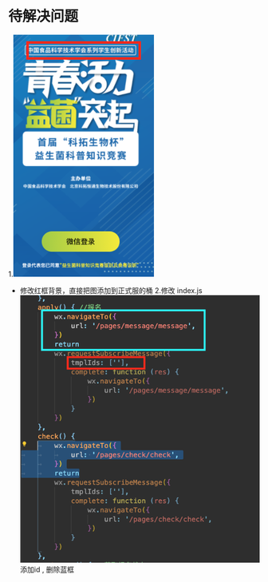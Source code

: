 # 待解决问题
1.![](https://raw.githubusercontent.com/angle-xiu/img_repository/master/img/20210408154343.png)
+ 修改红框背景，直接把图添加到正式服的桶
2.修改 index.js
![](https://raw.githubusercontent.com/angle-xiu/img_repository/master/img/20210408154556.png)
添加id , 删除蓝框